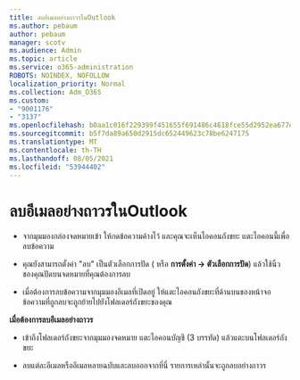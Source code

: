```yaml
---
title: ลบอีเมลอย่างถาวรในOutlook
ms.author: pebaum
author: pebaum
manager: scotv
ms.audience: Admin
ms.topic: article
ms.service: o365-administration
ROBOTS: NOINDEX, NOFOLLOW
localization_priority: Normal
ms.collection: Adm_O365
ms.custom:
- "9001176"
- "3137"
ms.openlocfilehash: b0aa1c016f229399f451655f691486c4618fce55d2952ea677edb902349dd270
ms.sourcegitcommit: b5f7da89a650d2915dc652449623c78be6247175
ms.translationtype: MT
ms.contentlocale: th-TH
ms.lasthandoff: 08/05/2021
ms.locfileid: "53944402"
---
```

# <a name="permanently-delete-an-email-in-outlook"></a>ลบอีเมลอย่างถาวรในOutlook

- จากมุมมองกล่องจดหมายเข้า ให้กดข้อความค้างไว้ และคุณจะเห็นไอคอนถังขยะ แตะไอคอนนี้เพื่อลบข้อความ

- คุณยังสามารถตั้งค่า "ลบ" เป็นตัวเลือกการปัด ( หรือ **การตั้งค่า -> ตัวเลือกการปัด**) แล้วใช้นิ้วของคุณปัดบนจดหมายที่คุณต้องการลบ 

- เมื่อต้องการลบข้อความจากมุมมองอีเมลที่เปิดอยู่ ให้แตะไอคอนถังขยะที่ด้านบนของหน้าจอ ข้อความที่ถูกลบจะถูกย้ายไปยังโฟลเดอร์ถังขยะของคุณ 

**เมื่อต้องการลบอีเมลอย่างถาวร**

- เข้าถึงโฟลเดอร์ถังขยะจากมุมมองจดหมาย แตะไอคอนบัญชี (3 บรรทัด) แล้วแตะบนโฟลเดอร์ถังขยะ

- ลบแต่ละอีเมลหรืออีเมลหลายฉบับและลบออกจากที่นี่ รายการเหล่านั้นจะถูกลบอย่างถาวร